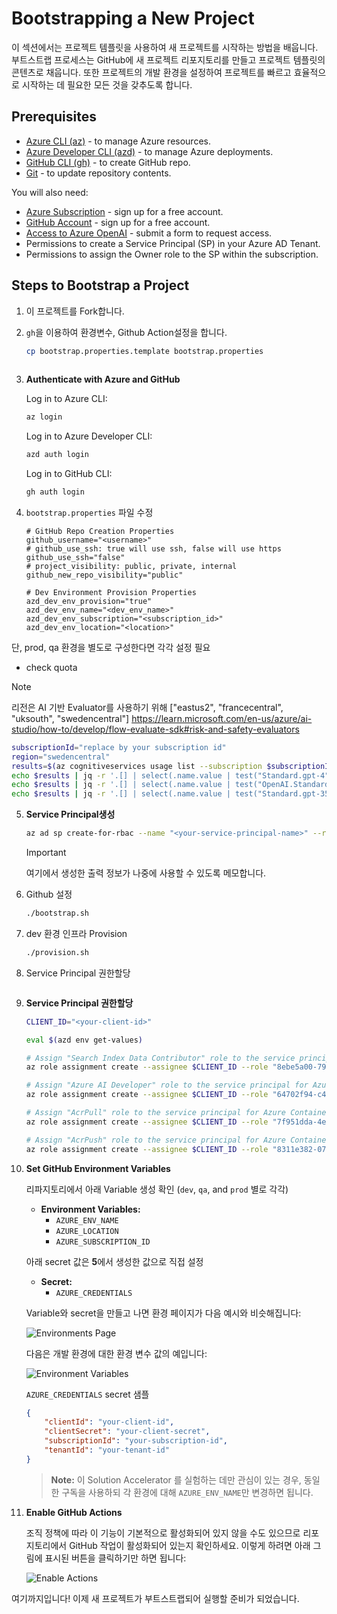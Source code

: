 # Bootstrapping a New Project

이 섹션에서는 프로젝트 템플릿을 사용하여 새 프로젝트를 시작하는 방법을 배웁니다. 부트스트랩 프로세스는 GitHub에 새 프로젝트 리포지토리를 만들고 프로젝트 템플릿의 콘텐츠로 채웁니다. 또한 프로젝트의 개발 환경을 설정하여 프로젝트를 빠르고 효율적으로 시작하는 데 필요한 모든 것을 갖추도록 합니다.
## Prerequisites

* [Azure CLI (az)](https://aka.ms/install-az) - to manage Azure resources.
* [Azure Developer CLI (azd)](https://aka.ms/install-azd) - to manage Azure deployments.
* [GitHub CLI (gh)](https://cli.github.com/) - to create GitHub repo.
* [Git](https://git-scm.com/downloads) - to update repository contents.

You will also need:
* [Azure Subscription](https://azure.microsoft.com/free/) - sign up for a free account.
* [GitHub Account](https://github.com/signup) - sign up for a free account.
* [Access to Azure OpenAI](https://learn.microsoft.com/legal/cognitive-services/openai/limited-access) - submit a form to request access.
* Permissions to create a Service Principal (SP) in your Azure AD Tenant.
* Permissions to assign the Owner role to the SP within the subscription.

## Steps to Bootstrap a Project

1. 이 프로젝트를 Fork합니다.

2. `gh`을 이용하여 환경변수, Github Action설정을 합니다.

   ```bash
   cp bootstrap.properties.template bootstrap.properties
  
   ```

3. **Authenticate with Azure and GitHub**

   Log in to Azure CLI:

   ```sh
   az login
   ```

   Log in to Azure Developer CLI:

   ```sh
   azd auth login
   ```

   Log in to GitHub CLI:

   ```sh
   gh auth login
   ```


4. `bootstrap.properties` 파일 수정

   ```properties
   # GitHub Repo Creation Properties
   github_username="<username>"
   # github_use_ssh: true will use ssh, false will use https
   github_use_ssh="false"
   # project_visibility: public, private, internal
   github_new_repo_visibility="public" 

   # Dev Environment Provision Properties
   azd_dev_env_provision="true"
   azd_dev_env_name="<dev_env_name>"
   azd_dev_env_subscription="<subscription_id>"
   azd_dev_env_location="<location>"
   ```
단, prod, qa 환경을 별도로 구성한다면 각각 설정 필요

   * check quota

   > [!Note]
   > 리전은 AI 기반 Evaluator를 사용하기 위해 ["eastus2", "francecentral", "uksouth", "swedencentral"]
   > https://learn.microsoft.com/en-us/azure/ai-studio/how-to/develop/flow-evaluate-sdk#risk-and-safety-evaluators


   ```bash
   subscriptionId="replace by your subscription id" 
   region="swedencentral"
   results=$(az cognitiveservices usage list --subscription $subscriptionId --location $region) 
   echo $results | jq -r '.[] | select(.name.value | test("Standard.gpt-4"))'
   echo $results | jq -r '.[] | select(.name.value | test("OpenAI.Standard.text-embedding-ada-002"))'
   echo $results | jq -r '.[] | select(.name.value | test("Standard.gpt-35-turbo"))' 
   ```

5. **Service Principal생성**

   ```sh
   az ad sp create-for-rbac --name "<your-service-principal-name>" --role Owner --scopes /subscriptions/<your-subscription-id> 
   ```

   >[!Important]
   > 여기에서 생성한 출력 정보가 나중에 사용할 수 있도록 메모합니다.

6. Github 설정

   ```bash
   ./bootstrap.sh
   ```

7. dev 환경 인프라 Provision

   ```bash
   ./provision.sh
   ```

8. Service Principal 권한할당

   ```bash
8. **Service Principal 권한할당**

   ```bash
   CLIENT_ID="<your-client-id>"
   
   eval $(azd env get-values)

   # Assign "Search Index Data Contributor" role to the service principal for Azure Search
   az role assignment create --assignee $CLIENT_ID --role "8ebe5a00-799e-43f5-93ac-243d3dce84a7" --scope /subscriptions/$AZURE_SUBSCRIPTION_ID/resourceGroups/$AZUREAI_RESOURCE_GROUP/providers/Microsoft.Search/searchServices/$AZURE_SEARCH_NAME

   # Assign "Azure AI Developer" role to the service principal for Azure AI project
   az role assignment create --assignee $CLIENT_ID --role "64702f94-c441-49e6-a78b-ef80e0188fee" --scope /subscriptions/$AZURE_SUBSCRIPTION_ID/resourceGroups/$AZUREAI_RESOURCE_GROUP/providers/Microsoft.MachineLearningServices/workspaces/$AZUREAI_PROJECT_NAME
   
   # Assign "AcrPull" role to the service principal for Azure Container Registry
   az role assignment create --assignee $CLIENT_ID --role "7f951dda-4ed3-4680-a7ca-43fe172d538d" --scope /subscriptions/$AZURE_SUBSCRIPTION_ID/resourceGroups/$AZUREAI_RESOURCE_GROUP/providers/Microsoft.ContainerRegistry/registries/$AZURE_CONTAINER_REGISTRY_NAME

   # Assign "AcrPush" role to the service principal for Azure Container Registry
   az role assignment create --assignee $CLIENT_ID --role "8311e382-0749-4cb8-b61a-304f252e45ec" --scope /subscriptions/$AZURE_SUBSCRIPTION_ID/resourceGroups/$AZUREAI_RESOURCE_GROUP/providers/Microsoft.ContainerRegistry/registries/$AZURE_CONTAINER_REGISTRY_NAME

   ```

9. **Set GitHub Environment Variables**

   리파지토리에서 아래 Variable 생성 확인 (`dev`, `qa`, and `prod` 별로 각각)

   - **Environment Variables:**
     - `AZURE_ENV_NAME`
     - `AZURE_LOCATION`
     - `AZURE_SUBSCRIPTION_ID`

   아래 secret 값은 **5**에서 생성한 값으로 직접 설정  
   
   - **Secret:**
     - `AZURE_CREDENTIALS`

   Variable와 secret을 만들고 나면 환경 페이지가 다음 예시와 비슷해집니다:
   
   ![Environments Page](../media/bootstrapping_environments.png)
   
   다음은 개발 환경에 대한 환경 변수 값의 예입니다:
   
   ![Environment Variables](../media/bootstrapping_env_vars.png)
   
   `AZURE_CREDENTIALS` secret 샘플
    
   ```json
   {
       "clientId": "your-client-id",
       "clientSecret": "your-client-secret",
       "subscriptionId": "your-subscription-id",
       "tenantId": "your-tenant-id"
   }
   ```

   > **Note:** 이 Solution Accelerator 를 실험하는 데만 관심이 있는 경우, 동일한 구독을 사용하되 각 환경에 대해 `AZURE_ENV_NAME`만 변경하면 됩니다.

7. **Enable GitHub Actions**

   조직 정책에 따라 이 기능이 기본적으로 활성화되어 있지 않을 수도 있으므로 리포지토리에서 GitHub 작업이 활성화되어 있는지 확인하세요. 이렇게 하려면 아래 그림에 표시된 버튼을 클릭하기만 하면 됩니다:

   ![Enable Actions](../media/enable_github_actions.png)

여기까지입니다! 이제 새 프로젝트가 부트스트랩되어 실행할 준비가 되었습니다.